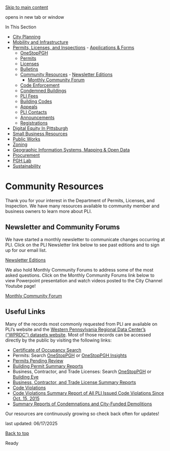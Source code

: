[Skip to main content](https://www.pittsburghpa.gov/Business-Development/Permits-Licenses-and-Inspections/Community-Resources#main-content)

opens in new tab or window

In This Section

- [City Planning](https://www.pittsburghpa.gov/Business-Development/City-Planning)
- [Mobility and Infrastructure](https://www.pittsburghpa.gov/Business-Development/Mobility-and-Infrastructure)
- [Permits, Licenses, and Inspections](https://www.pittsburghpa.gov/Business-Development/Permits-Licenses-and-Inspections)  - [Applications & Forms](https://www.pittsburghpa.gov/Business-Development/Permits-Licenses-and-Inspections/Applications-Forms)
  - [OneStopPGH](https://www.pittsburghpa.gov/Business-Development/Permits-Licenses-and-Inspections/OneStopPGH)
  - [Permits](https://www.pittsburghpa.gov/Business-Development/Permits-Licenses-and-Inspections/Permits)
  - [Licenses](https://www.pittsburghpa.gov/Business-Development/Permits-Licenses-and-Inspections/Licenses)
  - [Bulletins](https://www.pittsburghpa.gov/Business-Development/Permits-Licenses-and-Inspections/PLI-Bulletins)
  - [Community Resources](https://www.pittsburghpa.gov/Business-Development/Permits-Licenses-and-Inspections/Community-Resources)    - [Newsletter Editions](https://www.pittsburghpa.gov/Business-Development/Permits-Licenses-and-Inspections/Community-Resources/PLI-Newsletter)
    - [Monthly Community Forum](https://www.pittsburghpa.gov/Business-Development/Permits-Licenses-and-Inspections/Community-Resources/Monthly-Community-Forum)
  - [Code Enforcement](https://www.pittsburghpa.gov/Business-Development/Permits-Licenses-and-Inspections/Code-Enforcement)
  - [Condemned Buildings](https://www.pittsburghpa.gov/Business-Development/Permits-Licenses-and-Inspections/Condemned-Buildings)
  - [PLI Fees](https://www.pittsburghpa.gov/Business-Development/Permits-Licenses-and-Inspections/Fees)
  - [Building Codes](https://www.pittsburghpa.gov/Business-Development/Permits-Licenses-and-Inspections/Building-Codes)
  - [Appeals](https://www.pittsburghpa.gov/Business-Development/Permits-Licenses-and-Inspections/Appeals)
  - [PLI Contacts](https://www.pittsburghpa.gov/Business-Development/Permits-Licenses-and-Inspections/Contacts)
  - [Announcements](https://www.pittsburghpa.gov/Business-Development/Permits-Licenses-and-Inspections/Announcements)
  - [Registrations](https://www.pittsburghpa.gov/Business-Development/Permits-Licenses-and-Inspections/Registrations)
- [Digital Equity In Pittsburgh](https://www.pittsburghpa.gov/Business-Development/Digital-Equity-In-Pittsburgh)
- [Small Business Resources](https://www.pittsburghpa.gov/Business-Development/Small-Business-Resources)
- [Public Works](https://www.pittsburghpa.gov/Business-Development/Public-Works)
- [Zoning](https://www.pittsburghpa.gov/Business-Development/Zoning)
- [Geographic Information Systems, Mapping & Open Data](https://www.pittsburghpa.gov/Business-Development/Geographic-Information-Systems-Mapping-Open-Data)
- [Procurement](https://www.pittsburghpa.gov/Business-Development/Procurement)
- [PGH Lab](https://www.pittsburghpa.gov/Business-Development/PGH-Lab)
- [Sustainability](https://www.pittsburghpa.gov/Business-Development/Sustainability)

# Community Resources

Thank you for your interest in the Department of Permits, Licenses, and Inspection. We have many resources available to community member and business owners to learn more about PLI.

## Newsletter and Community Forums

We have started a monthly newsletter to communicate changes occurring at PLI. Click on the PLI Newsletter link below to see past editions and to sign up for our email list.

[Newsletter Editions](https://www.pittsburghpa.gov/Business-Development/Permits-Licenses-and-Inspections/Community-Resources/PLI-Newsletter)

We also hold Monthly Community Forums to address some of the most asked questions. Click on the Monthly Community Forums link below to view Powerpoint presentation and watch videos posted to the City Channel Youtube page!

[Monthly Community Forum](https://www.pittsburghpa.gov/Business-Development/Permits-Licenses-and-Inspections/Community-Resources/Monthly-Community-Forum)

## Useful Links

Many of the records most commonly requested from PLI are available on PLI’s website and the [Western Pennsylvania Regional Data Center’s (“WPRDC”) datasets website](https://data.wprdc.org/dataset). Most of those records can be accessed directly by the public by visiting the following links:

- [Certificate of Occupancy Search](https://www.pittsburghpa.gov/Business-Development/Permits-Licenses-and-Inspections/Applications-Forms/Other-Applications-Forms/Online-Occupancy-Search)
- Permits: Search [OneStopPGH](https://onestoppgh.pittsburghpa.gov/pghprod/pub/lms/Default.aspx?PosseMenuName=PC_Search) or [OneStopPGH Insights](https://insights.pittsburghpa.gov/)
- [Permits Pending Review](https://www.pittsburghpa.gov/Business-Development/Permits-Licenses-and-Inspections/Permits/Permit-Process/What-is-the-Status-of-My-Permit)
- [Building Permit Summary Reports](https://data.wprdc.org/dataset/city-of-pittsburgh-building-permit-summary)
- Business, Contractor, and Trade Licenses: Search [OneStopPGH](https://onestoppgh.pittsburghpa.gov/pghprod/pub/lms/Default.aspx?PosseMenuName=PC_Search) or [Building Eye](https://pittsburghpa.buildingeye.com/)
- [Business, Contractor, and Trade License Summary Reports](https://data.wprdc.org/dataset/business-contractors-trades)
- [Code Violations](https://pittsburghpa.buildingeye.com/enforcement)
- [Code Violations Summary Report of All PLI Issued Code Violations Since Oct. 15, 2015](https://data.wprdc.org/dataset/pittsburgh-pli-violations-report)
- [Summary Reports of Condemnations and City-Funded Demolitions](https://www.pittsburghpa.gov/Business-Development/Permits-Licenses-and-Inspections/Condemned-Buildings/Condemned-Under-Contract-and-Razed-Properties)

Our resources are continuously growing so check back often for updates!

last updated: 06/17/2025

[Back to top](https://www.pittsburghpa.gov/Business-Development/Permits-Licenses-and-Inspections/Community-Resources#body-top)

Ready
